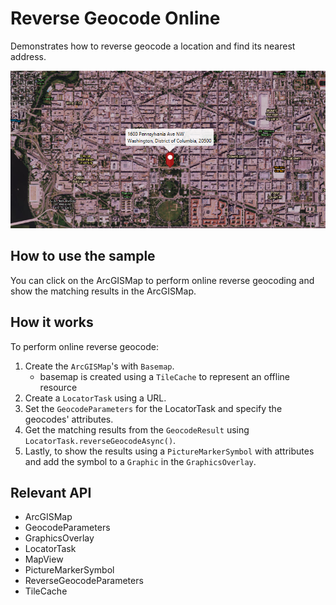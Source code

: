 <h1>Reverse Geocode Online</h1>

<p>Demonstrates how to reverse geocode a location and find its nearest address.</p>

<p><img src="ReverseGeocodeOnline.png"/></p>

<h2>How to use the sample</h2>

<p>You can click on the ArcGISMap to perform online reverse geocoding and show the matching results in the ArcGISMap. </p>

<h2>How it works</h2>

<p>To perform online reverse geocode:</p>

<ol>
  <li>Create the <code>ArcGISMap</code>'s with <code>Basemap</code>.
    <ul><li>basemap is created using a <code>TileCache</code> to represent an offline resource </li></ul></li>
  <li>Create a <code>LocatorTask</code> using a URL.</li>
  <li>Set the <code>GeocodeParameters</code> for the LocatorTask and specify the geocodes' attributes.</li>
  <li>Get the matching results from the <code>GeocodeResult</code> using <code>LocatorTask.reverseGeocodeAsync()</code>.</li>
  <li>Lastly, to show the results using a <code>PictureMarkerSymbol</code> with attributes and add the symbol to a <code>Graphic</code> in the  <code>GraphicsOverlay</code>.</li>
</ol>

<h2>Relevant API</h2>

<ul>
  <li>ArcGISMap</li>
  <li>GeocodeParameters</li>
  <li>GraphicsOverlay</li>
  <li>LocatorTask</li>
  <li>MapView</li>
  <li>PictureMarkerSymbol</li>
  <li>ReverseGeocodeParameters </li>
  <li>TileCache</li>
</ul>



